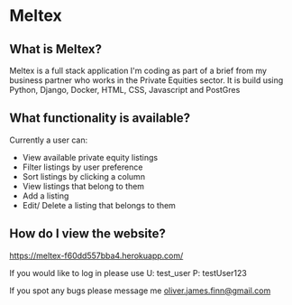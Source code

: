 # Meltex

## What is Meltex?
Meltex is a full stack application I'm coding as part of a brief from my business partner who works in the Private Equities sector. It is build using Python, Django, Docker, HTML, CSS, Javascript and PostGres

## What functionality is available?
Currently a user can:
- View available private equity listings
- Filter listings by user preference
- Sort listings by clicking a column
- View listings that belong to them
- Add a listing
- Edit/ Delete a listing that belongs to them

## How do I view the website?
https://meltex-f60dd557bba4.herokuapp.com/

If you would like to log in please use
U: test_user
P: testUser123

If you spot any bugs please message me oliver.james.finn@gmail.com
